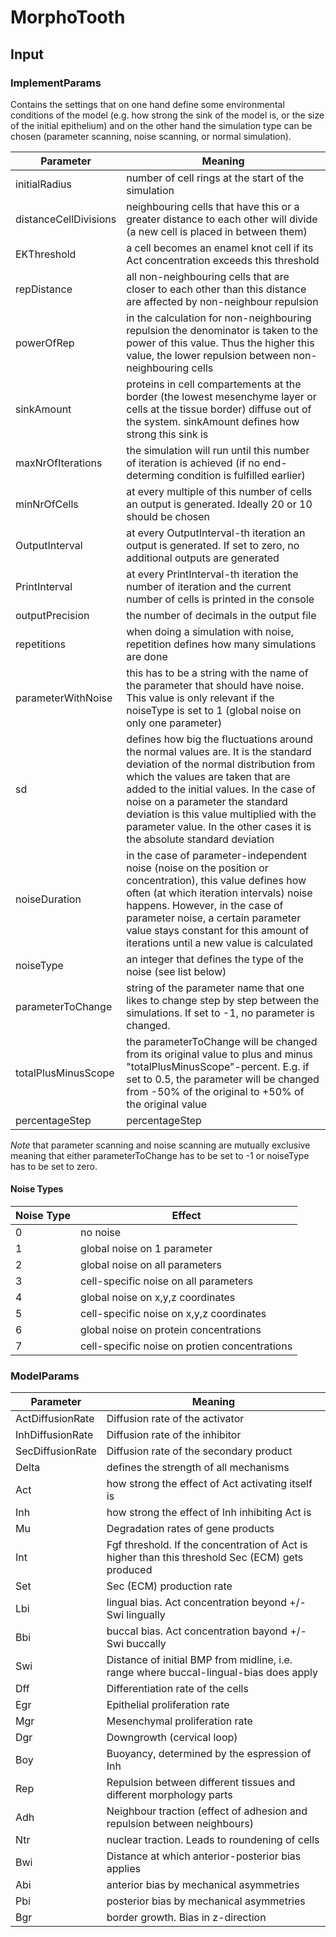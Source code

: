 # MorphoTooth

## Input
### ImplementParams
Contains the settings that on one hand define some environmental conditions of the model (e.g. how strong the sink of the model is, or the size of the initial epithelium) and on the other hand the simulation type can be chosen (parameter scanning, noise scanning, or normal simulation). 

Parameter | Meaning
--------- | -------
initialRadius | number of cell rings at the start of the simulation
distanceCellDivisions | neighbouring cells that have this or a greater distance to each other will divide (a new cell is placed in between them)
EKThreshold | a cell becomes an enamel knot cell if its Act concentration exceeds this threshold
repDistance | all non-neighbouring cells that are closer to each other than this distance are affected by non-neighbour repulsion
powerOfRep | in the calculation for non-neighbouring repulsion the denominator is taken to the power of this value. Thus the higher this value, the lower repulsion between non-neighbouring cells
sinkAmount | proteins in cell compartements at the border (the lowest mesenchyme layer or cells at the tissue border) diffuse out of the system. sinkAmount defines how strong this sink is
maxNrOfIterations | the simulation will run until this number of iteration is achieved (if no end-determing condition is fulfilled earlier)
minNrOfCells | at every multiple of this number of cells an output is generated. Ideally 20 or 10 should be chosen
OutputInterval | at every OutputInterval-th iteration an output is generated. If set to zero, no additional outputs are  generated
PrintInterval | at every PrintInterval-th iteration the number of iteration and the current number of cells is printed in the console
outputPrecision | the number of decimals in the output file
repetitions | when doing a simulation with noise, repetition defines how many simulations are done
parameterWithNoise | this has to be a string with the name of the parameter that should have noise. This value is only relevant if the noiseType is set to 1 (global noise on only one parameter)
sd | defines how big the fluctuations around the normal values are. It is the standard deviation of the normal distribution from which the values are taken that are added to the initial values. In the case of noise on a parameter the standard deviation is this value multiplied with the parameter value. In the other cases it is the absolute standard deviation
noiseDuration | in the case of parameter-independent noise (noise on the position or concentration), this value defines how often (at which iteration intervals) noise happens. However, in the case of parameter noise, a certain parameter value stays constant for this amount of iterations until a new value is calculated
noiseType | an integer that defines the type of the noise (see list below)
parameterToChange | string of the parameter name that one likes to change step by step between the simulations. If set to -1, no parameter is changed. 
totalPlusMinusScope | the parameterToChange will be changed from its original value to plus and minus "totalPlusMinusScope"-percent. E.g. if set to 0.5, the parameter will be changed from -50% of the original to +50% of the original value
percentageStep | percentageStep

*Note* that parameter scanning and noise scanning are mutually exclusive meaning that either parameterToChange has to be set to -1 or noiseType has to be set to zero.

#### Noise Types

Noise Type | Effect
-----------| ---------
 0 | no noise
 1 | global noise on 1 parameter
 2 | global noise on all parameters
 3 | cell-specific noise on all parameters
 4 | global noise on x,y,z coordinates
 5 | cell-specific noise on x,y,z coordinates
 6 | global noise on protein concentrations
 7 | cell-specific noise on protien concentrations

### ModelParams

Parameter | Meaning
--------- | -------
ActDiffusionRate | Diffusion rate of the activator 
InhDiffusionRate| Diffusion rate of the inhibitor
SecDiffusionRate | Diffusion rate of the secondary product
Delta | defines the strength of all mechanisms 
 Act | how strong the effect of Act activating itself is
 Inh | how strong the effect of Inh inhibiting Act is
 Mu | Degradation rates of gene products
 Int | Fgf threshold. If the concentration of Act is higher than this threshold Sec (ECM) gets produced
 Set | Sec (ECM) production rate
 Lbi | lingual bias. Act concentration beyond +/- Swi lingually
 Bbi | buccal bias. Act concentration bayond +/- Swi buccally
 Swi | Distance of initial BMP from midline, i.e. range where buccal-lingual-bias does apply
 Dff | Differentiation rate of the cells
 Egr | Epithelial proliferation rate
 Mgr | Mesenchymal proliferation rate
 Dgr | Downgrowth (cervical loop)
 Boy | Buoyancy, determined by the espression of Inh
 Rep | Repulsion between different tissues and different morphology parts
 Adh | Neighbour traction (effect of adhesion and repulsion between neighbours)
 Ntr | nuclear traction. Leads to roundening of cells
 Bwi | Distance at which anterior-posterior bias applies
 Abi | anterior bias by mechanical asymmetries
 Pbi | posterior bias by mechanical asymmetries
 Bgr | border growth. Bias in z-direction
